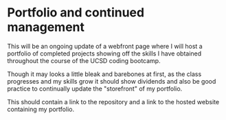 # Portfolio and continued management

This will be an ongoing update of a webfront page where I will host a portfolio of completed projects showing off the skills I have obtained throughout the course of the UCSD coding bootcamp.

Though it may looks a little bleak and barebones at first, as the class progresses and my skills grow it should show dividends and also be good practice to continually update the "storefront" of my portfolio.

This should contain a link to the repository and a link to the hosted website containing my portfolio.
